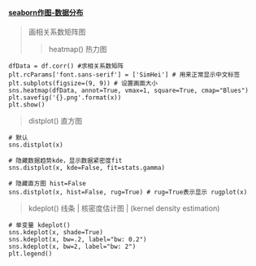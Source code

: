 #### [seaborn作图-数据分布](https://blog.csdn.net/wuzlun/article/details/80319394)
> 画相关系数矩阵图
>> heatmap() 热力图
```angular2
dfData = df.corr() #求相关系数矩阵
plt.rcParams['font.sans-serif'] = ['SimHei'] # 用来正常显示中文标签
plt.subplots(figsize=(9, 9)) # 设置画面大小
sns.heatmap(dfData, annot=True, vmax=1, square=True, cmap="Blues")
plt.savefig('{}.png'.format(x))
plt.show()
```

> distplot() 直方图
```angular2
# 默认
sns.distplot(x) 

# 隐藏数据趋势kde，显示数据紧密度fit
sns.distplot(x, kde=False, fit=stats.gamma)

# 隐藏直方图 hist=False
sns.distplot(x, hist=False, rug=True) # rug=True表示显示 rugplot(x)
```

> kdeplot() 线条 | 核密度估计图 | (kernel density estimation)
```angular2
# 单变量 kdeplot()
sns.kdeplot(x, shade=True)
sns.kdeplot(x, bw=.2, label="bw: 0.2")
sns.kdeplot(x, bw=2, label="bw: 2")
plt.legend()
```
